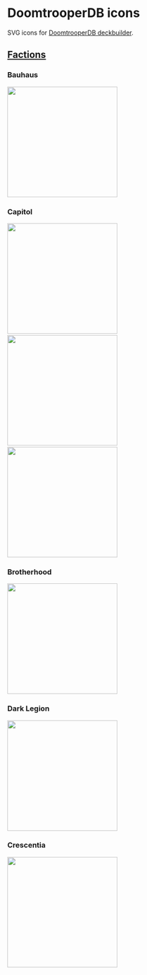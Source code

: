 # DoomtrooperDB icons
SVG icons for [DoomtrooperDB deckbuilder](https://github.com/fiskhandlarn/doomtrooperdb).

## [Factions](./factions)

### Bauhaus
[<img src="https://cdn.rawgit.com/fiskhandlarn/doomtrooperdb-icons/master/factions/bauhaus.svg" height="250px" />](./factions/bauhaus.svg)

### Capitol
[<img src="https://cdn.rawgit.com/fiskhandlarn/doomtrooperdb-icons/master/factions/capitol.svg" height="250px" />](./factions/capitol.svg) &nbsp; [<img src="https://cdn.rawgit.com/fiskhandlarn/doomtrooperdb-icons/master/factions/capitol_simple_black.svg" height="250px" />](./factions/capitol_simple_black.svg) &nbsp; [<img src="https://cdn.rawgit.com/fiskhandlarn/doomtrooperdb-icons/master/factions/capitol_simple_white.svg" height="250px" />](./factions/capitol_simple_white.svg)

### Brotherhood
[<img src="https://cdn.rawgit.com/fiskhandlarn/doomtrooperdb-icons/master/factions/brotherhood.svg" height="250px" />](./factions/brotherhood.svg)

### Dark Legion
[<img src="https://cdn.rawgit.com/fiskhandlarn/doomtrooperdb-icons/master/factions/dark_legion.svg" height="250px" />](./factions/dark_legion.svg)

### Crescentia
[<img src="https://cdn.rawgit.com/fiskhandlarn/doomtrooperdb-icons/master/factions/crescentia.svg" height="250px" />](./factions/crescentia.svg)
